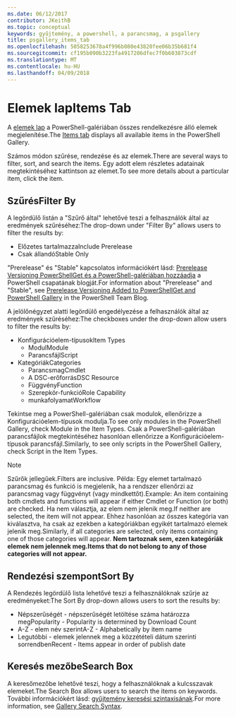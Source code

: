 ```yaml
---
ms.date: 06/12/2017
contributor: JKeithB
ms.topic: conceptual
keywords: gyűjtemény, a powershell, a parancsmag, a psgallery
title: psgallery_items_tab
ms.openlocfilehash: 5058253678a4f996b080e43820fee06b35b681f4
ms.sourcegitcommit: cf195b090b3223fa4917206dfec7f0b603873cdf
ms.translationtype: MT
ms.contentlocale: hu-HU
ms.lasthandoff: 04/09/2018
---
```

# <a name="items-tab"></a><span data-ttu-id="d9c47-103">Elemek lap</span><span class="sxs-lookup"><span data-stu-id="d9c47-103">Items Tab</span></span>

<span data-ttu-id="d9c47-104">A [elemek lap](https://www.powershellgallery.com/items) a PowerShell-galériában összes rendelkezésre álló elemek megjelenítése.</span><span class="sxs-lookup"><span data-stu-id="d9c47-104">The [Items tab](https://www.powershellgallery.com/items) displays all available items in the PowerShell Gallery.</span></span>

<span data-ttu-id="d9c47-105">Számos módon szűrése, rendezése és az elemek.</span><span class="sxs-lookup"><span data-stu-id="d9c47-105">There are several ways to filter, sort, and search the items.</span></span>
<span data-ttu-id="d9c47-106">Egy adott elem részletes adatainak megtekintéséhez kattintson az elemet.</span><span class="sxs-lookup"><span data-stu-id="d9c47-106">To see more details about a particular item, click the item.</span></span>

## <a name="filter-by"></a><span data-ttu-id="d9c47-107">Szűrés</span><span class="sxs-lookup"><span data-stu-id="d9c47-107">Filter By</span></span>

<span data-ttu-id="d9c47-108">A legördülő listán a "Szűrő által" lehetővé teszi a felhasználók által az eredmények szűréséhez:</span><span class="sxs-lookup"><span data-stu-id="d9c47-108">The drop-down under "Filter By" allows users to filter the results by:</span></span>
* <span data-ttu-id="d9c47-109">Előzetes tartalmazza</span><span class="sxs-lookup"><span data-stu-id="d9c47-109">Include Prerelease</span></span>
* <span data-ttu-id="d9c47-110">Csak állandó</span><span class="sxs-lookup"><span data-stu-id="d9c47-110">Stable Only</span></span>

<span data-ttu-id="d9c47-111">"Prerelease" és "Stable" kapcsolatos információkért lásd: [Prerelease Versioning PowerShellGet és a PowerShell-galériában hozzáadja](https://blogs.msdn.microsoft.com/powershell/2017/12/05/prerelease-versioning-added-to-powershellget-and-powershell-gallery/) a PowerShell csapatának blogját.</span><span class="sxs-lookup"><span data-stu-id="d9c47-111">For information about "Prerelease" and "Stable", see [Prerelease Versioning Added to PowerShellGet and PowerShell Gallery](https://blogs.msdn.microsoft.com/powershell/2017/12/05/prerelease-versioning-added-to-powershellget-and-powershell-gallery/) in the PowerShell Team Blog.</span></span>

<span data-ttu-id="d9c47-112">A jelölőnégyzet alatti legördülő engedélyezése a felhasználók által az eredmények szűréséhez:</span><span class="sxs-lookup"><span data-stu-id="d9c47-112">The checkboxes under the drop-down allow users to filter the results by:</span></span>
* <span data-ttu-id="d9c47-113">Konfigurációelem-típusok</span><span class="sxs-lookup"><span data-stu-id="d9c47-113">Item Types</span></span>
  - <span data-ttu-id="d9c47-114">Modul</span><span class="sxs-lookup"><span data-stu-id="d9c47-114">Module</span></span>
  - <span data-ttu-id="d9c47-115">Parancsfájl</span><span class="sxs-lookup"><span data-stu-id="d9c47-115">Script</span></span>
* <span data-ttu-id="d9c47-116">Kategóriák</span><span class="sxs-lookup"><span data-stu-id="d9c47-116">Categories</span></span>
  - <span data-ttu-id="d9c47-117">Parancsmag</span><span class="sxs-lookup"><span data-stu-id="d9c47-117">Cmdlet</span></span>
  - <span data-ttu-id="d9c47-118">A DSC-erőforrás</span><span class="sxs-lookup"><span data-stu-id="d9c47-118">DSC Resource</span></span>
  - <span data-ttu-id="d9c47-119">Függvény</span><span class="sxs-lookup"><span data-stu-id="d9c47-119">Function</span></span>
  - <span data-ttu-id="d9c47-120">Szerepkör-funkció</span><span class="sxs-lookup"><span data-stu-id="d9c47-120">Role Capability</span></span>
  - <span data-ttu-id="d9c47-121">munkafolyamat</span><span class="sxs-lookup"><span data-stu-id="d9c47-121">Workflow</span></span>

<span data-ttu-id="d9c47-122">Tekintse meg a PowerShell-galériában csak modulok, ellenőrizze a Konfigurációelem-típusok modulja.</span><span class="sxs-lookup"><span data-stu-id="d9c47-122">To see only modules in the PowerShell Gallery, check Module in the Item Types.</span></span>
<span data-ttu-id="d9c47-123">Csak a PowerShell-galériában parancsfájlok megtekintéséhez hasonlóan ellenőrizze a Konfigurációelem-típusok parancsfájl.</span><span class="sxs-lookup"><span data-stu-id="d9c47-123">Similarly, to see only scripts in the PowerShell Gallery, check Script in the Item Types.</span></span>

> [!NOTE]
> <span data-ttu-id="d9c47-124">Szűrők jellegűek.</span><span class="sxs-lookup"><span data-stu-id="d9c47-124">Filters are inclusive.</span></span>
> <span data-ttu-id="d9c47-125">Példa: Egy elemet tartalmazó parancsmag és funkció is megjelenik, ha a rendszer ellenőrzi az parancsmag vagy függvényt (vagy mindkettőt).</span><span class="sxs-lookup"><span data-stu-id="d9c47-125">Example: An item containing both cmdlets and functions will appear if either Cmdlet or Function (or both) are checked.</span></span>
> <span data-ttu-id="d9c47-126">Ha nem választja, az elem nem jelenik meg.</span><span class="sxs-lookup"><span data-stu-id="d9c47-126">If neither are selected, the item will not appear.</span></span>
> <span data-ttu-id="d9c47-127">Ehhez hasonlóan az összes kategória van kiválasztva, ha csak az ezekben a kategóriákban egyikét tartalmazó elemek jelenik meg.</span><span class="sxs-lookup"><span data-stu-id="d9c47-127">Similarly, if all categories are selected, only items containing one of those categories will appear.</span></span>
> <span data-ttu-id="d9c47-128">**Nem tartoznak sem, ezen kategóriák elemek nem jelennek meg.**</span><span class="sxs-lookup"><span data-stu-id="d9c47-128">**Items that do not belong to any of those categories will not appear.**</span></span>

## <a name="sort-by"></a><span data-ttu-id="d9c47-129">Rendezési szempont</span><span class="sxs-lookup"><span data-stu-id="d9c47-129">Sort By</span></span>

<span data-ttu-id="d9c47-130">A Rendezés legördülő lista lehetővé teszi a felhasználóknak szűrje az eredményeket:</span><span class="sxs-lookup"><span data-stu-id="d9c47-130">The Sort By drop-down allows users to sort the results by:</span></span>
* <span data-ttu-id="d9c47-131">Népszerűségét - népszerűségét letöltése száma határozza meg</span><span class="sxs-lookup"><span data-stu-id="d9c47-131">Popularity - Popularity is determined by Download Count</span></span>
* <span data-ttu-id="d9c47-132">A-Z - elem név szerint</span><span class="sxs-lookup"><span data-stu-id="d9c47-132">A-Z - Alphabetically by item name</span></span>
* <span data-ttu-id="d9c47-133">Legutóbbi - elemek jelennek meg a közzétételi dátum szerinti sorrendben</span><span class="sxs-lookup"><span data-stu-id="d9c47-133">Recent - Items appear in order of publish date</span></span>

## <a name="search-box"></a><span data-ttu-id="d9c47-134">Keresés mezőbe</span><span class="sxs-lookup"><span data-stu-id="d9c47-134">Search Box</span></span>

<span data-ttu-id="d9c47-135">A keresőmezőbe lehetővé teszi, hogy a felhasználóknak a kulcsszavak elemeket.</span><span class="sxs-lookup"><span data-stu-id="d9c47-135">The Search Box allows users to search the items on keywords.</span></span>
<span data-ttu-id="d9c47-136">További információkért lásd: [gyűjtemény keresési szintaxisának](psgallery_search_syntax.md).</span><span class="sxs-lookup"><span data-stu-id="d9c47-136">For more information, see [Gallery Search Syntax](psgallery_search_syntax.md).</span></span>
